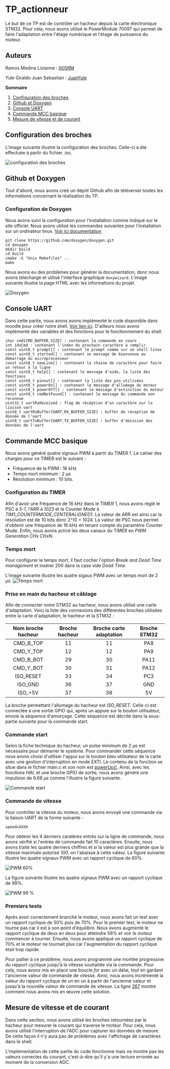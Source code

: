 # TP_actionneur
Le but de ce TP est de contrôler un hacheur depuis la carte électronique STM32. Pour cela, nous avons utilisé le PowerModule 70097 qui permet de faire l'adaptation entre l'étage numérique et l'étage de puissance du moteur.

## Auteurs
Ramos Medina Lizianne : [lil05RM](https://github.com/lil05RM)

Yule Giraldo Juan Sebastian : [JuanYule](https://github.com/JuanYule)

**Sommaire**
1. [Configuration des broches](https://github.com/JuanYule/TP_actionneur/README.md#configuration-des-broches)
2. [Github et Doxygen](https://github.com/JuanYule/TP_actionneur/README.md#github-et-doxygen)
3. [Console UART](https://github.com/JuanYule/TP_actionneur/README.md#console-UART)
4. [Commande MCC basique](https://github.com/JuanYule/TP_actionneur/README.md#commande-mcc-basique)
5. [Mesure de vitesse et de courant](https://github.com/JuanYule/TP_actionneur/README.md#mesure-de-vitesse-et-de-courant)

## Configuration des broches
L'image suivante illustre la configuration des broches. Celle-ci a été effectuée à partir du fichier .ioc.

![configuration des broches](/images/pins.png "Configuration des broches")

## Github et Doxygen
Tout d'abord, nous avons créé un dépôt Github afin de téléverser toutes les informations concernant la réalisation du TP.

### Configuration de Doxygen
Nous avons suivi la configuration pour l'installation comme indiqué sur le site officiel.
Nous avons utilisé les commandes suivantes pour l'installation sur un ordinateur linux. [Voir ici documentation](https://www.doxygen.nl/download.html)
```
git clone https://github.com/doxygen/doxygen.git
cd doxygen
mkdir build
cd build
cmake -G "Unix Makefiles" ..
make
```
Nous avons eu des problèmes pour générer la documentation, donc nous avons téléchargé et utilisé l'interface graphique ```doxywizard```.
L'image suivante illustre la page HTML avec les informations du projet.

![Doxygen](/images/doxygen.png "Doxygen")

## Console UART
Dans cette partie, nous avons avons implémenté le code disponible dans moodle pour créer notre shell. [Voir lien ici](https://moodle.ensea.fr/mod/resource/view.php?id=46898). D'ailleurs nous avons implémenté des variables et des fonctions pour le fonctionnement du shell.
```
char cmd[CMD_BUFFER_SIZE] : contenant la commande en cours
int idxCmd : contenant l'index du prochain caractère à remplir
const uint8_t prompt[] : contenant le prompt comme sur un shell linux
const uint8_t started[] : contenant un message de bienvenue au démarrage du microprocesseur
const uint8_t newLine[] : contenant la chaine de caractère pour faire un retour à la ligne
const uint8_t help[] : contenant le message d'aide, la liste des fonctions
const uint8_t pinout[] : contenant la liste des pin utilisées
const uint8_t powerOn[] : contenant le message d'allumage du moteur
const uint8_t powerOff[] : contenant le message d'extinction du moteur
const uint8_t cmdNotFound[] : contenant le message du commande non reconnue
uint32_t uartRxReceived : flag de récéption d'un caractère sur la liaison uart
uint8_t uartRxBuffer[UART_RX_BUFFER_SIZE] : buffer de réception de donnée de l'uart
uint8_t uartTxBuffer[UART_TX_BUFFER_SIZE] : buffer d'émission des données de l'uart
```
## Commande MCC basique
Nous avons généré quatre signaux PWM à partir du TIMER 1. Le cahier des charges pour ce TIMER est le suivant :
* Fréquence de la PWM : 16 kHz
* Temps mort minimum : 2 µs
* Résolution minimum : 10 bits.

### Configuration du TIMER
Afin d'avoir une fréquence de 16 kHz dans le TIMER 1, nous avons réglé le PSC à *5-1*, l'ARR à *1023* et le Counter Mode à *TIM1_COUNTERMODE_CENTERALIGNED1*. La valeur de ARR est ainsi car la résolution est de 10 bits donc 2^10 = 1024. La valeur de PSC nous permet d'obtenir une fréquence de 16 kHz en tenant compte du paramètre Counter Mode. Enfin, nous avons activé les deux canaux du TIMER en *PWM Generation CHx CHxN*.

### Temps mort
Pour configurer le temps mort, il faut cocher l'option *Break and Dead Time management* et insérer 200 dans la case vide *Dead Time*.

L'image suivante illustre les quatre sigaux PWM avec un temps mort de 2 µs.
![Temps mort](/images/Temps_mort.jpg "Doxygen")

### Prise en main du hacheur et câblage
Afin de connecter notre STM32 au hacheur, nous avons utilisé une carte d'adaptation. Voici la liste des connexions des différentes broches utilisées entre la carte d'adaptation, le hacheur et la STM32 :

| Nom broche hacheur | Broche hacheur | Broche carte adaptation| Broche STM32 |
| :------------: | :---------------: | :---------------:|:---------------:|
| CMD_B_TOP | 11 | 11 | PA8 |
| CMD_Y_TOP | 12 | 12 | PA9 |
| CMD_B_BOT | 29 | 30 | PA11 |
| CMD_Y_BOT | 30 | 31 | PA12 |
| ISO_RESET | 33 | 34 | PC3 |
| ISO_GND | 36 | 37 | GND |
| ISO_+5V | 37 | 38 | 5V |

La broche permettant l'allumage du hacheur est *ISO_RESET*. Celle-ci est connectée à une sortie GPIO qui, après un appuie sur le bouton utilisateur, envoie la séquence d'amorçage. Cette séquence est décrite dans la sous-partie suivante pour la commande start.

### Commande start
Selon la fiche technique du hacheur, un pulse minimum de 2 µs est nécessaire pour démarrer le système. Pour commander cette séquence nous avons choisi d'utiliser l'appui sur le bouton bleu utilisateur de la carte avec une gestion d'interruption en mode EXTI. Le contenu de la fonction se situe dans le fichier main.c et son nom est [powerUp()](https://github.com/JuanYule/TP_actionneur/blob/main/TP_actionneur/Core/Src/main.c#L693). Ainsi, avec les fonctions *HAL* et une broche GPIO de sortie, nous avons généré une impulsion de 6.68 µs comme l'illustre la figure suivante.

![Commande start](/images/start.jpg "commande start")

### Commande de vitesse
Pour contrôler la vitesse du moteur, nous avons envoyé une commande via la liaison UART de la forme suivante :
```
speed=XXXX
```
Pour obtenir les 4 derniers caratères entrés sur la ligne de commande, nous avons vérifié si l'entrée de commande fait 10 caractères. Ensuite, nous avons traité les quatre derniers chiffres et si la valeur est plus grande que la vitesse maximale autorisé *100*, on l'abaisse à cette valeur.
La figure suivante illustre les quatre signaux PWM avec un rapport cyclique de 60%.

![PWM 60%](/images/PWM_60.jpg "PWM 60%")

La figure suivante illustre les quatre signaux PWM avec un rapport cyclique de 99%.

![PWM 99 %](/images/PWM_100.jpg "PWM 99 %")

### Premiers tests
Après avoir correctement branché le moteur, nous avons fait un test avec un rapport cyclique de 50% puis de 70%. Pour le premier test, le moteur ne tourne pas car il est à son point d'équilibre. Nous avons augmenté le rapport cyclique de deux en deux pour atteindre 56% et voir le moteur commencer à tourner. Ensuite, nous avons appliqué un rapport cyclique de 70% et le moteur ne tournait plus car l'augmentation du rapport cyclique était trop rapide.

Pour pallier à ce problème, nous avons programmé une montée progressive du rapport cyclique jusqu'à la vitesse souhaitée via la commande. Pour cela, nous avons mis en place une boucle *for* avec un délai, tout en gardant l'ancienne valeur de commande de vitesse. Ainsi, nous avons incrémenté la valeur du rapport cyclique de un en un à partir de l'ancienne valeur et jusqu'à la nouvelle valeur de commande de vitesse.
La ligne [267](https://github.com/JuanYule/TP_actionneur/blob/main/TP_actionneur/Core/Src/main.c#L267) montre comment nous avons mis en œuvre cette solution.

## Mesure de vitesse et de courant
Dans cette section, nous avons utilisé les broches retournées par le hacheur pour mesurer le courant qui traverse le moteur. Pour cela, nous avons utilisé l'interruption de l'ADC pour capturer les données de mesure. De cette façon il n'y aura pas de problèmes avec l'affichage de caractères dans le shell.

L'implémentation de cette partie du code fonctionne mais ne montre pas les valeurs correctes du courant, c'est-à-dire qu'il y'a une lecture erronée au moment de la conversion ADC.
